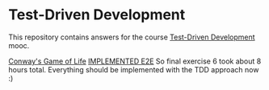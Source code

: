 # Test-Driven Development

This repository contains answers for the course [Test-Driven Development](https://tdd.mooc.fi/) mooc.

[Conway's Game of Life](https://www.youtube.com/watch?v=FeQcP4p7EaU&t=4s)
[IMPLEMENTED E2E](https://www.youtube.com/watch?v=x8ylQlc8p04)
So final exercise 6 took about 8 hours total. Everything should be implemented with the TDD approach now :)
